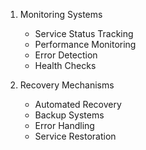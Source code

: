 1. Monitoring Systems
   - Service Status Tracking
   - Performance Monitoring
   - Error Detection
   - Health Checks

2. Recovery Mechanisms
   - Automated Recovery
   - Backup Systems
   - Error Handling
   - Service Restoration
